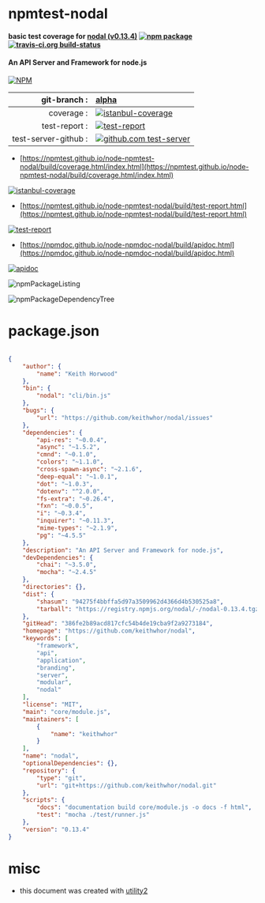 # npmtest-nodal

#### basic test coverage for  [nodal (v0.13.4)](https://github.com/keithwhor/nodal)  [![npm package](https://img.shields.io/npm/v/npmtest-nodal.svg?style=flat-square)](https://www.npmjs.org/package/npmtest-nodal) [![travis-ci.org build-status](https://api.travis-ci.org/npmtest/node-npmtest-nodal.svg)](https://travis-ci.org/npmtest/node-npmtest-nodal)

#### An API Server and Framework for node.js

[![NPM](https://nodei.co/npm/nodal.png?downloads=true&downloadRank=true&stars=true)](https://www.npmjs.com/package/nodal)

| git-branch : | [alpha](https://github.com/npmtest/node-npmtest-nodal/tree/alpha)|
|--:|:--|
| coverage : | [![istanbul-coverage](https://npmtest.github.io/node-npmtest-nodal/build/coverage.badge.svg)](https://npmtest.github.io/node-npmtest-nodal/build/coverage.html/index.html)|
| test-report : | [![test-report](https://npmtest.github.io/node-npmtest-nodal/build/test-report.badge.svg)](https://npmtest.github.io/node-npmtest-nodal/build/test-report.html)|
| test-server-github : | [![github.com test-server](https://npmtest.github.io/node-npmtest-nodal/GitHub-Mark-32px.png)](https://npmtest.github.io/node-npmtest-nodal/build/app/index.html) | | build-artifacts : | [![build-artifacts](https://npmtest.github.io/node-npmtest-nodal/glyphicons_144_folder_open.png)](https://github.com/npmtest/node-npmtest-nodal/tree/gh-pages/build)|

- [https://npmtest.github.io/node-npmtest-nodal/build/coverage.html/index.html](https://npmtest.github.io/node-npmtest-nodal/build/coverage.html/index.html)

[![istanbul-coverage](https://npmtest.github.io/node-npmtest-nodal/build/screenCapture.buildCi.browser.%252Ftmp%252Fbuild%252Fcoverage.lib.html.png)](https://npmtest.github.io/node-npmtest-nodal/build/coverage.html/index.html)

- [https://npmtest.github.io/node-npmtest-nodal/build/test-report.html](https://npmtest.github.io/node-npmtest-nodal/build/test-report.html)

[![test-report](https://npmtest.github.io/node-npmtest-nodal/build/screenCapture.buildCi.browser.%252Ftmp%252Fbuild%252Ftest-report.html.png)](https://npmtest.github.io/node-npmtest-nodal/build/test-report.html)

- [https://npmdoc.github.io/node-npmdoc-nodal/build/apidoc.html](https://npmdoc.github.io/node-npmdoc-nodal/build/apidoc.html)

[![apidoc](https://npmdoc.github.io/node-npmdoc-nodal/build/screenCapture.buildCi.browser.%252Ftmp%252Fbuild%252Fapidoc.html.png)](https://npmdoc.github.io/node-npmdoc-nodal/build/apidoc.html)

![npmPackageListing](https://npmtest.github.io/node-npmtest-nodal/build/screenCapture.npmPackageListing.svg)

![npmPackageDependencyTree](https://npmtest.github.io/node-npmtest-nodal/build/screenCapture.npmPackageDependencyTree.svg)



# package.json

```json

{
    "author": {
        "name": "Keith Horwood"
    },
    "bin": {
        "nodal": "cli/bin.js"
    },
    "bugs": {
        "url": "https://github.com/keithwhor/nodal/issues"
    },
    "dependencies": {
        "api-res": "~0.0.4",
        "async": "~1.5.2",
        "cmnd": "~0.1.0",
        "colors": "~1.1.0",
        "cross-spawn-async": "~2.1.6",
        "deep-equal": "~1.0.1",
        "dot": "~1.0.3",
        "dotenv": "^2.0.0",
        "fs-extra": "~0.26.4",
        "fxn": "~0.0.5",
        "i": "~0.3.4",
        "inquirer": "~0.11.3",
        "mime-types": "~2.1.9",
        "pg": "~4.5.5"
    },
    "description": "An API Server and Framework for node.js",
    "devDependencies": {
        "chai": "~3.5.0",
        "mocha": "~2.4.5"
    },
    "directories": {},
    "dist": {
        "shasum": "94275f4bbffa5d97a3509962d4366d4b530525a8",
        "tarball": "https://registry.npmjs.org/nodal/-/nodal-0.13.4.tgz"
    },
    "gitHead": "386fe2b89acd817cfc54b4de19cba9f2a9273184",
    "homepage": "https://github.com/keithwhor/nodal",
    "keywords": [
        "framework",
        "api",
        "application",
        "branding",
        "server",
        "modular",
        "nodal"
    ],
    "license": "MIT",
    "main": "core/module.js",
    "maintainers": [
        {
            "name": "keithwhor"
        }
    ],
    "name": "nodal",
    "optionalDependencies": {},
    "repository": {
        "type": "git",
        "url": "git+https://github.com/keithwhor/nodal.git"
    },
    "scripts": {
        "docs": "documentation build core/module.js -o docs -f html",
        "test": "mocha ./test/runner.js"
    },
    "version": "0.13.4"
}
```



# misc
- this document was created with [utility2](https://github.com/kaizhu256/node-utility2)
